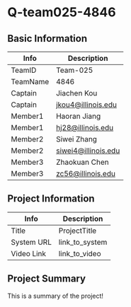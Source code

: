 # Q-team025-4846

## Basic Information

|   Info      |        Description     |
| ----------- | ---------------------- |
| TeamID      |        Team-025        |
| TeamName    |         4846           |
| Captain     |       Jiachen Kou      |
| Captain     |  jkou4@illinois.edu    |
| Member1     |       Haoran Jiang     |
| Member1     |   hj28@illinois.edu    |
| Member2     |       Siwei Zhang      |
| Member2     |   siwei4@illinois.edu  |
| Member3     |         Zhaokuan Chen  |
| Member3     |   zc56@illinois.edu    |

## Project Information

|   Info      |        Description     |
| ----------- | ---------------------- |
|  Title      |       ProjectTitle     |
| System URL  |      link_to_system    |
| Video Link  |      link_to_video     |

## Project Summary

This is a summary of the project!

